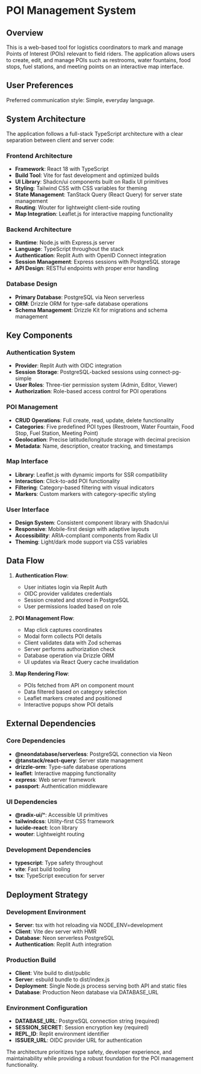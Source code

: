 # POI Management System

## Overview

This is a web-based tool for logistics coordinators to mark and manage Points of Interest (POIs) relevant to field riders. The application allows users to create, edit, and manage POIs such as restrooms, water fountains, food stops, fuel stations, and meeting points on an interactive map interface.

## User Preferences

Preferred communication style: Simple, everyday language.

## System Architecture

The application follows a full-stack TypeScript architecture with a clear separation between client and server code:

### Frontend Architecture
- **Framework**: React 18 with TypeScript
- **Build Tool**: Vite for fast development and optimized builds
- **UI Library**: Shadcn/ui components built on Radix UI primitives
- **Styling**: Tailwind CSS with CSS variables for theming
- **State Management**: TanStack Query (React Query) for server state management
- **Routing**: Wouter for lightweight client-side routing
- **Map Integration**: Leaflet.js for interactive mapping functionality

### Backend Architecture
- **Runtime**: Node.js with Express.js server
- **Language**: TypeScript throughout the stack
- **Authentication**: Replit Auth with OpenID Connect integration
- **Session Management**: Express sessions with PostgreSQL storage
- **API Design**: RESTful endpoints with proper error handling

### Database Design
- **Primary Database**: PostgreSQL via Neon serverless
- **ORM**: Drizzle ORM for type-safe database operations
- **Schema Management**: Drizzle Kit for migrations and schema management

## Key Components

### Authentication System
- **Provider**: Replit Auth with OIDC integration
- **Session Storage**: PostgreSQL-backed sessions using connect-pg-simple
- **User Roles**: Three-tier permission system (Admin, Editor, Viewer)
- **Authorization**: Role-based access control for POI operations

### POI Management
- **CRUD Operations**: Full create, read, update, delete functionality
- **Categories**: Five predefined POI types (Restroom, Water Fountain, Food Stop, Fuel Station, Meeting Point)
- **Geolocation**: Precise latitude/longitude storage with decimal precision
- **Metadata**: Name, description, creator tracking, and timestamps

### Map Interface
- **Library**: Leaflet.js with dynamic imports for SSR compatibility
- **Interaction**: Click-to-add POI functionality
- **Filtering**: Category-based filtering with visual indicators
- **Markers**: Custom markers with category-specific styling

### User Interface
- **Design System**: Consistent component library with Shadcn/ui
- **Responsive**: Mobile-first design with adaptive layouts
- **Accessibility**: ARIA-compliant components from Radix UI
- **Theming**: Light/dark mode support via CSS variables

## Data Flow

1. **Authentication Flow**:
   - User initiates login via Replit Auth
   - OIDC provider validates credentials
   - Session created and stored in PostgreSQL
   - User permissions loaded based on role

2. **POI Management Flow**:
   - Map click captures coordinates
   - Modal form collects POI details
   - Client validates data with Zod schemas
   - Server performs authorization check
   - Database operation via Drizzle ORM
   - UI updates via React Query cache invalidation

3. **Map Rendering Flow**:
   - POIs fetched from API on component mount
   - Data filtered based on category selection
   - Leaflet markers created and positioned
   - Interactive popups show POI details

## External Dependencies

### Core Dependencies
- **@neondatabase/serverless**: PostgreSQL connection via Neon
- **@tanstack/react-query**: Server state management
- **drizzle-orm**: Type-safe database operations
- **leaflet**: Interactive mapping functionality
- **express**: Web server framework
- **passport**: Authentication middleware

### UI Dependencies
- **@radix-ui/***: Accessible UI primitives
- **tailwindcss**: Utility-first CSS framework
- **lucide-react**: Icon library
- **wouter**: Lightweight routing

### Development Dependencies
- **typescript**: Type safety throughout
- **vite**: Fast build tooling
- **tsx**: TypeScript execution for server

## Deployment Strategy

### Development Environment
- **Server**: tsx with hot reloading via NODE_ENV=development
- **Client**: Vite dev server with HMR
- **Database**: Neon serverless PostgreSQL
- **Authentication**: Replit Auth integration

### Production Build
- **Client**: Vite build to dist/public
- **Server**: esbuild bundle to dist/index.js
- **Deployment**: Single Node.js process serving both API and static files
- **Database**: Production Neon database via DATABASE_URL

### Environment Configuration
- **DATABASE_URL**: PostgreSQL connection string (required)
- **SESSION_SECRET**: Session encryption key (required)
- **REPL_ID**: Replit environment identifier
- **ISSUER_URL**: OIDC provider URL for authentication

The architecture prioritizes type safety, developer experience, and maintainability while providing a robust foundation for the POI management functionality.
